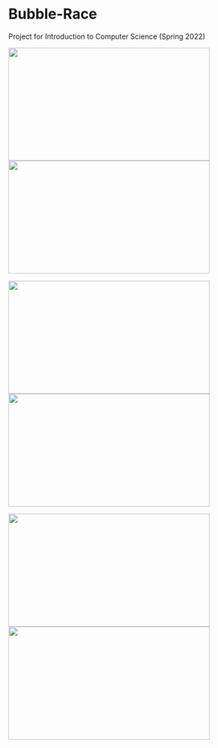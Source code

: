# Bubble-Race
Project for Introduction to Computer Science (Spring 2022)

<img src="https://user-images.githubusercontent.com/89497828/226589906-53043f3f-a434-4719-becb-0f39f7c41f04.png" width="400" height="224"><img src="https://user-images.githubusercontent.com/89497828/226589914-dac2775f-44a9-4354-820d-68b209ea01a9.png" width="400" height="224">
<!-- ![PPT Intro to CS Final Project (6)](https://user-images.githubusercontent.com/89497828/226589906-53043f3f-a434-4719-becb-0f39f7c41f04.png) -->
<!-- ![PPT Intro to CS Final Project (7)](https://user-images.githubusercontent.com/89497828/226589914-dac2775f-44a9-4354-820d-68b209ea01a9.png) -->

<img src="https://user-images.githubusercontent.com/89497828/226588037-1e47d559-deff-491d-baf0-dadf56f3c372.png" width="400" height="224">
<img src="https://user-images.githubusercontent.com/89497828/226588037-1e47d559-deff-491d-baf0-dadf56f3c372.png" width="400" height="224">


<!-- ![PPT Intro to CS Final Project (5)](https://user-images.githubusercontent.com/89497828/226590022-041f7c02-9679-447c-b739-208da4b8ebf0.png) -->

<img src="https://user-images.githubusercontent.com/89497828/226588197-ad430a99-3ab1-460b-aa95-e19738818933.png" width="400" height="224"><img src="https://user-images.githubusercontent.com/89497828/226590022-041f7c02-9679-447c-b739-208da4b8ebf0.png" width="400" height="224">
<!-- ![PPT Intro to CS Final Project](https://user-images.githubusercontent.com/89497828/226586524-6c564c75-a997-440f-bff8-fd38b3e5f757.png ) -->
<!-- ![PPT Intro to CS Final Project (1)](https://user-images.githubusercontent.com/89497828/226588037-1e47d559-deff-491d-baf0-dadf56f3c372.png) -->
<!-- ![PPT Intro to CS Final Project (2)](https://user-images.githubusercontent.com/89497828/226588057-4cccf723-0146-4b14-9d60-20cc77702c13.png) -->
<!-- ![PPT Intro to CS Final Project (3)](https://user-images.githubusercontent.com/89497828/226588197-ad430a99-3ab1-460b-aa95-e19738818933.png) -->
<!-- ![PPT Intro to CS Final Project (4)](https://user-images.githubusercontent.com/89497828/226588208-da498a52-77ab-49cf-a276-466baea685b1.png) -->
